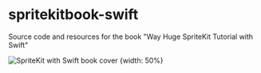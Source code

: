 # spritekitbook-swift
Source code and resources for the book "Way Huge SpriteKit Tutorial with Swift"

![SpriteKit with Swift book cover](http://i.imgur.com/ceaoSlG.png) {width: 50%}

